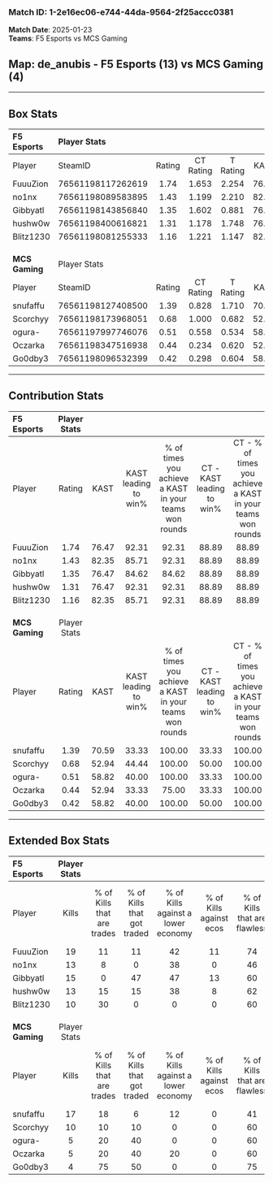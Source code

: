 ### Match ID: 1-2e16ec06-e744-44da-9564-2f25accc0381  
**Match Date**: 2025-01-23  
**Teams**: F5 Esports vs MCS Gaming  

## **Map**: de_anubis - F5 Esports (13) vs MCS Gaming (4)  
---  

## Box Stats  

| **F5 Esports** | Player Stats      |        |           |          |       |       |       |         |        |      |     |
| :- | :- | :-: | :-: | :-: | :-: | :-: | :-: | :-: | :-: | :-: | :-: |
| Player         | SteamID           | Rating | CT Rating | T Rating | KAST  |  ADR  | Kills | Assists | Deaths | K/D  | HS% |
| FuuuZion       | 76561198117262619 |  1.74  |   1.653   |  2.254   | 76.47 | 114.3 |  19   |    6    |   8    | 2.38 | 47  |
| no1nx          | 76561198089583895 |  1.43  |   1.199   |  2.210   | 82.35 | 84.1  |  13   |    5    |   6    | 2.17 | 53  |
| Gibbyatl       | 76561198143856840 |  1.35  |   1.602   |  0.881   | 76.47 | 86.9  |  15   |    6    |   11   | 1.36 | 53  |
| hushw0w        | 76561198400616821 |  1.31  |   1.178   |  1.748   | 76.47 | 77.8  |  13   |    6    |   8    | 1.63 | 69  |
| Blitz1230      | 76561198081255333 |  1.16  |   1.221   |  1.147   | 82.35 | 70.8  |  10   |    3    |   8    | 1.25 | 40  |
|                |                   |        |           |          |       |       |       |         |        |      |     |
|                |                   |        |           |          |       |       |       |         |        |      |     |
|                |                   |        |           |          |       |       |       |         |        |      |     |
| **MCS Gaming** | Player Stats      |        |           |          |       |       |       |         |        |      |     |
| Player         | SteamID           | Rating | CT Rating | T Rating | KAST  |  ADR  | Kills | Assists | Deaths | K/D  | HS% |
| snufaffu       | 76561198127408500 |  1.39  |   0.828   |  1.710   | 70.59 | 126.6 |  17   |    2    |   15   | 1.13 | 58  |
| Scorchyy       | 76561198173968051 |  0.68  |   1.000   |  0.682   | 52.94 | 50.7  |  10   |    0    |   14   | 0.71 | 30  |
| ogura-         | 76561197997746076 |  0.51  |   0.558   |  0.534   | 58.82 | 54.3  |   5   |    5    |   14   | 0.36 | 80  |
| Oczarka        | 76561198347516938 |  0.44  |   0.234   |  0.620   | 52.94 | 52.8  |   5   |    2    |   14   | 0.36 | 40  |
| Go0dby3        | 76561198096532399 |  0.42  |   0.298   |  0.604   | 58.82 | 37.5  |   4   |    2    |   13   | 0.31 | 75  |
---  

## Contribution Stats  

| **F5 Esports** | Player Stats |       |                      |                                                        |                           |                                                             |                          |                                                            |
| :- | :-: | :-: | :-: | :-: | :-: | :-: | :-: | :-: |
| Player         |    Rating    | KAST  | KAST leading to win% | % of times you achieve a KAST in your teams won rounds | CT - KAST leading to win% | CT - % of times you achieve a KAST in your teams won rounds | T - KAST leading to win% | T - % of times you achieve a KAST in your teams won rounds |
| FuuuZion       |     1.74     | 76.47 |        92.31         |                         92.31                          |           88.89           |                            88.89                            |          100.00          |                           100.00                           |
| no1nx          |     1.43     | 82.35 |        85.71         |                         92.31                          |           88.89           |                            88.89                            |          80.00           |                           100.00                           |
| Gibbyatl       |     1.35     | 76.47 |        84.62         |                         84.62                          |           88.89           |                            88.89                            |          75.00           |                           75.00                            |
| hushw0w        |     1.31     | 76.47 |        92.31         |                         92.31                          |           88.89           |                            88.89                            |          100.00          |                           100.00                           |
| Blitz1230      |     1.16     | 82.35 |        85.71         |                         92.31                          |           88.89           |                            88.89                            |          80.00           |                           100.00                           |
|                |              |       |                      |                                                        |                           |                                                             |                          |                                                            |
|                |              |       |                      |                                                        |                           |                                                             |                          |                                                            |
|                |              |       |                      |                                                        |                           |                                                             |                          |                                                            |
| **MCS Gaming** | Player Stats |       |                      |                                                        |                           |                                                             |                          |                                                            |
| Player         |    Rating    | KAST  | KAST leading to win% | % of times you achieve a KAST in your teams won rounds | CT - KAST leading to win% | CT - % of times you achieve a KAST in your teams won rounds | T - KAST leading to win% | T - % of times you achieve a KAST in your teams won rounds |
| snufaffu       |     1.39     | 70.59 |        33.33         |                         100.00                         |           33.33           |                           100.00                            |          33.33           |                           100.00                           |
| Scorchyy       |     0.68     | 52.94 |        44.44         |                         100.00                         |           50.00           |                           100.00                            |          42.86           |                           100.00                           |
| ogura-         |     0.51     | 58.82 |        40.00         |                         100.00                         |           33.33           |                           100.00                            |          42.86           |                           100.00                           |
| Oczarka        |     0.44     | 52.94 |        33.33         |                         75.00                          |           33.33           |                           100.00                            |          33.33           |                           66.67                            |
| Go0dby3        |     0.42     | 58.82 |        40.00         |                         100.00                         |           50.00           |                           100.00                            |          37.50           |                           100.00                           |
---  

## Extended Box Stats  

| **F5 Esports** | Player Stats |                            |                            |                                    |                         |                              |                                 |        |                             |                                     |                          |                               |                            |
| :- | :-: | :-: | :-: | :-: | :-: | :-: | :-: | :-: | :-: | :-: | :-: | :-: | :-: |
| Player         |    Kills     | % of Kills that are trades | % of Kills that got traded | % of Kills against a lower economy | % of Kills against ecos | % of Kills that are flawless | % of Kills that are close duels | Deaths | % of Deaths that get traded | % of Deaths against a lower economy | % of Deaths against ecos | % of Deaths that are flawless | % of Deaths that are close |
| FuuuZion       |      19      |             11             |             11             |                 42                 |           11            |              74              |                0                |   8    |             38              |                  0                  |            0             |              88               |             0              |
| no1nx          |      13      |             8              |             0              |                 38                 |            0            |              46              |                8                |   6    |             33              |                 17                  |            0             |              67               |             0              |
| Gibbyatl       |      15      |             0              |             47             |                 47                 |           13            |              60              |                7                |   11   |              9              |                 27                  |            0             |              45               |             9              |
| hushw0w        |      13      |             15             |             15             |                 38                 |            8            |              62              |                8                |   8    |             13              |                 25                  |            13            |              63               |             0              |
| Blitz1230      |      10      |             30             |             0              |                 0                  |            0            |              60              |               10                |   8    |             13              |                 25                  |            0             |              13               |             25             |
|                |              |                            |                            |                                    |                         |                              |                                 |        |                             |                                     |                          |                               |                            |
|                |              |                            |                            |                                    |                         |                              |                                 |        |                             |                                     |                          |                               |                            |
|                |              |                            |                            |                                    |                         |                              |                                 |        |                             |                                     |                          |                               |                            |
| **MCS Gaming** | Player Stats |                            |                            |                                    |                         |                              |                                 |        |                             |                                     |                          |                               |                            |
| Player         |    Kills     | % of Kills that are trades | % of Kills that got traded | % of Kills against a lower economy | % of Kills against ecos | % of Kills that are flawless | % of Kills that are close duels | Deaths | % of Deaths that get traded | % of Deaths against a lower economy | % of Deaths against ecos | % of Deaths that are flawless | % of Deaths that are close |
| snufaffu       |      17      |             18             |             6              |                 12                 |            0            |              41              |               12                |   15   |             13              |                  7                  |            0             |              60               |             7              |
| Scorchyy       |      10      |             10             |             10             |                 0                  |            0            |              60              |                0                |   14   |             21              |                  7                  |            0             |              79               |             0              |
| ogura-         |      5       |             20             |             40             |                 0                  |            0            |              60              |                0                |   14   |              7              |                  7                  |            0             |              57               |             7              |
| Oczarka        |      5       |             20             |             40             |                 20                 |            0            |              60              |               20                |   14   |             14              |                  7                  |            0             |              64               |             14             |
| Go0dby3        |      4       |             75             |             50             |                 0                  |            0            |              75              |                0                |   13   |             23              |                  8                  |            0             |              46               |             0              |
